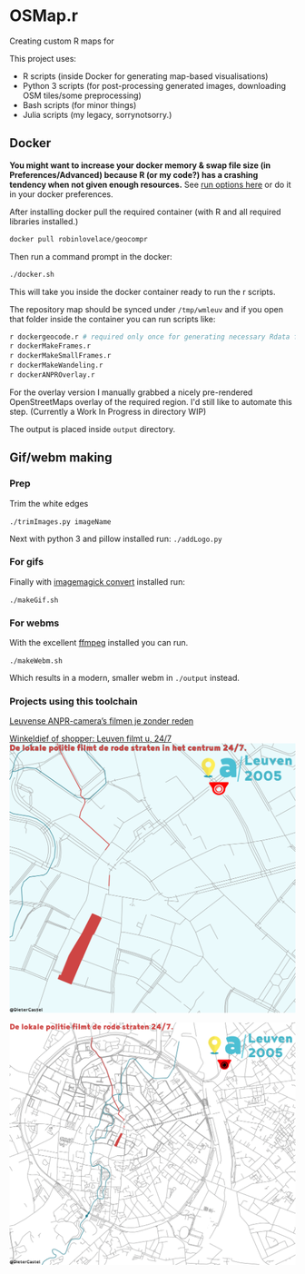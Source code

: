 # OSMap.r

Creating custom R maps for 

This project uses:

- R scripts (inside Docker for generating map-based visualisations)
- Python 3 scripts (for post-processing generated images, downloading OSM tiles/some preprocessing)
- Bash scripts (for minor things)
- Julia scripts (my legacy, sorrynotsorry.)

## Docker

**You might want to increase your docker memory & swap file size (in Preferences/Advanced) because R (or my code?) has a crashing tendency when not given enough resources.**
See [run options here](https://docs.docker.com/config/containers/resource_constraints/#--memory-swap-details) or do it in your docker preferences.


After installing docker pull the required container (with R and all required libraries installed.)
```bash
docker pull robinlovelace/geocompr
```

Then run a command prompt in the docker:
```bash
./docker.sh
```

This will take you inside the docker container ready to run the r scripts.

The repository map should be synced under `/tmp/wmleuv` and if you open that folder inside the container you can run scripts like:

```bash
r dockergeocode.r # required only once for generating necessary Rdata files.
r dockerMakeFrames.r
r dockerMakeSmallFrames.r
r dockerMakeWandeling.r
r dockerANPROverlay.r
```

For the overlay version I manually grabbed a nicely pre-rendered OpenStreetMaps overlay of the required region. I'd still like to automate this step. (Currently a Work In Progress in directory WIP)

The output is placed inside `output` directory.

## Gif/webm making

### Prep
Trim the white edges

`./trimImages.py imageName`

Next with python 3 and pillow installed run:
`./addLogo.py`

### For gifs

Finally with [imagemagick convert](https://imagemagick.org/script/download.php) installed run:

`./makeGif.sh`

### For webms

With the excellent [ffmpeg](https://ffmpeg.org/) installed you can run.

`./makeWebm.sh`

Which results in a modern, smaller webm in `./output` instead.


### Projects using this toolchain

[Leuvense ANPR-camera’s filmen je zonder reden](https://www.apache.be/2020/01/08/leuvense-anpr-cameras-filmen-zonder-reden/)

[Winkeldief of shopper: Leuven filmt u, 24/7](https://www.apache.be/2020/01/09/hoe-leuven-een-gefilmde-stad-werd/)
![Toenemende gefilmde straten in het centrum Leuven 2005,2013,2020](https://github.com/dietercastel/OSMap.r/raw/wmleuv/output/creepSmall.gif)

![Toenemende gefilmde straten regio ring van Leuven 2005,2013,2020](https://github.com/dietercastel/OSMap.r/raw/wmleuv/output/hlStreets.gif)
